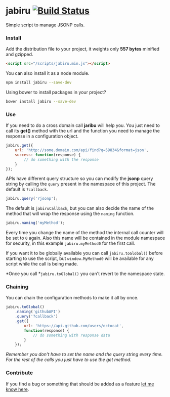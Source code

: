 # jabiru [![Build Status](https://travis-ci.org/jeremenichelli/jabiru.svg)](https://travis-ci.org/jeremenichelli/jabiru)

Simple script to manage JSONP calls.

### Install

Add the distribution file to your project, it weights only **557 bytes** minified and gzipped.

```html
<script src="/scripts/jabiru.min.js"></script>
```

You can also install it as a node module.

```bash
npm install jabiru --save-dev
```

Using bower to install packages in your project?

```bash
bower install jabiru --save-dev
```


### Use

If you need to do a cross domain call **jaribu** will help you. You just need to call its **get()** method with the url and the function you need to manage the response in a configuration object.

```js
jabiru.get({
    url: 'http://some.domain.com/api/find?q=59834&format=json',
    success: function(response) {
        // do something with the response
    }
});
```

APIs have different query structure so you can modify the **jsonp** query string by calling the ```query``` present in the namespace of this project. The default is ```?callback```.

```js
jabiru.query('?jsonp');
```

The default is ```jabiruCallback```, but you can also decide the name of the method that will wrap the response using the ```naming``` function.

```js
jabiru.naming('myMethod');
```

Every time you change the name of the method the internal call counter will be set to ```0``` again. Also this name will be contained in the module namespace for security, in this example ```jabiru.myMethod0``` for the first call.

If you want it to be globally available you can call ```jabiru.toGlobal()``` before starting to use the script, but ```window.MyMethod0``` will be available for any script while the call is being made.

*Once you call *```jabiru.toGlobal()``` you can't revert to the namespace state.

### Chaining

You can chain the configuration methods to make it all by once.

```js
jabiru.toGlobal()
    .naming('githubAPI')
    .query('?callback')
    .get({
        url: 'https://api.github.com/users/octocat',
        function(response) {
            // do something with response data
        }
    });
```

*Remember you don't have to set the _name_ and the _query_ string every time. For the rest of the calls you just have to use the _get_ method.*


### Contribute

If you find a bug or something that should be added as a feature <a href="https://github.com/jeremenichelli/jabiru/issues">let me know here</a>.
